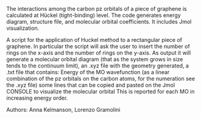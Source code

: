 The interactions among the carbon pz orbitals of a piece of graphene is calculated at Hückel (tight-binding) level. The code generates energy diagram, structure file, and molecular orbital coefficients. It includes Jmol visualization.

A script for the application of Huckel method to a rectangular piece of graphene. In particular the script will ask the user to insert the number of rings on the x-axis and the number of rings on the y-axis. As output it will generate a molecular orbital diagram (that as the system grows in size tends to the continuum limit), an .xyz file with the geometry generated, a .txt file that contains: Energy of the MO wavefunction (as a linear combination of the pz orbitals on the carbon atoms, for the numeration see the .xyz file) some lines that can be copied and pasted on the Jmol CONSOLE to visualize the molecular orbital This is reported for each MO in increasing energy order.

Authors: Anna Kelmanson, Lorenzo Gramolini